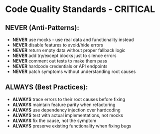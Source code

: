 # Code Quality Standards - CRITICAL

## NEVER (Anti-Patterns):
- **NEVER** use mocks - use real data and functionality instead
- **NEVER** disable features to avoid/hide errors
- **NEVER** return empty data without proper fallback logic
- **NEVER** add try/except blocks just to silence errors
- **NEVER** comment out tests to make them pass
- **NEVER** hardcode credentials or API endpoints
- **NEVER** patch symptoms without understanding root causes

## ALWAYS (Best Practices):
- **ALWAYS** trace errors to their root causes before fixing
- **ALWAYS** maintain feature parity when refactoring
- **ALWAYS** use dependency injection over hardcoding
- **ALWAYS** test with actual implementations, not mocks
- **ALWAYS** fix the cause, not the symptom
- **ALWAYS** preserve existing functionality when fixing bugs